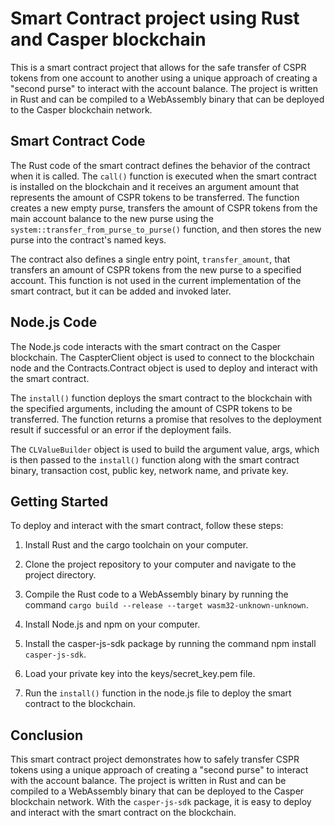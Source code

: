 # Smart Contract project using Rust and Casper blockchain
This is a smart contract project that allows for the safe transfer of CSPR tokens from one account to another using a unique approach of creating a "second purse" to interact with the account balance. The project is written in Rust and can be compiled to a WebAssembly binary that can be deployed to the Casper blockchain network.

## Smart Contract Code
The Rust code of the smart contract defines the behavior of the contract when it is called. The `call()` function is executed when the smart contract is installed on the blockchain and it receives an argument amount that represents the amount of CSPR tokens to be transferred. The function creates a new empty purse, transfers the amount of CSPR tokens from the main account balance to the new purse using the `system::transfer_from_purse_to_purse()` function, and then stores the new purse into the contract's named keys.

The contract also defines a single entry point, `transfer_amount`, that transfers an amount of CSPR tokens from the new purse to a specified account. This function is not used in the current implementation of the smart contract, but it can be added and invoked later.

## Node.js Code
The Node.js code interacts with the smart contract on the Casper blockchain. The CaspterClient object is used to connect to the blockchain node and the Contracts.Contract object is used to deploy and interact with the smart contract.

The `install()` function deploys the smart contract to the blockchain with the specified arguments, including the amount of CSPR tokens to be transferred. The function returns a promise that resolves to the deployment result if successful or an error if the deployment fails.

The `CLValueBuilder` object is used to build the argument value, args, which is then passed to the `install()` function along with the smart contract binary, transaction cost, public key, network name, and private key.

## Getting Started

To deploy and interact with the smart contract, follow these steps:

1) Install Rust and the cargo toolchain on your computer.

2) Clone the project repository to your computer and navigate to the project directory.

3) Compile the Rust code to a WebAssembly binary by running the command `cargo build --release --target wasm32-unknown-unknown`.

4) Install Node.js and npm on your computer.

5) Install the casper-js-sdk package by running the command npm install `casper-js-sdk`.

6) Load your private key into the keys/secret_key.pem file.

7) Run the `install()` function in the node.js file to deploy the smart contract to the blockchain.

## Conclusion
This smart contract project demonstrates how to safely transfer CSPR tokens using a unique approach of creating a "second purse" to interact with the account balance. The project is written in Rust and can be compiled to a WebAssembly binary that can be deployed to the Casper blockchain network. With the `casper-js-sdk` package, it is easy to deploy and interact with the smart contract on the blockchain.